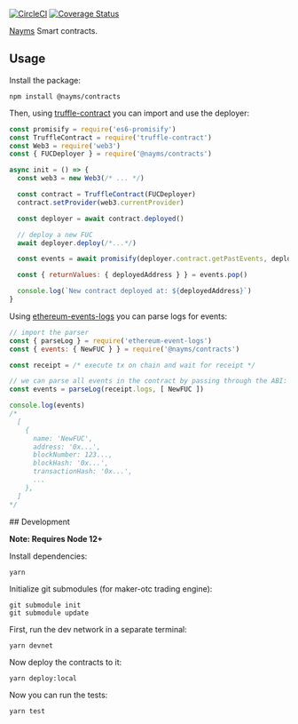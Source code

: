 [![CircleCI](https://circleci.com/gh/nayms/contracts/tree/master.svg?style=svg)](https://circleci.com/gh/nayms/contracts/tree/master) [![Coverage Status](https://coveralls.io/repos/github/nayms/contracts/badge.svg?branch=master)](https://coveralls.io/github/nayms/contracts?branch=master)

[Nayms](https://nayms.io) Smart contracts.

## Usage

Install the package:

```
npm install @nayms/contracts
```

Then, using [truffle-contract](https://github.com/trufflesuite/truffle/tree/develop/packages/truffle-contract) you can import and use the deployer:

```js
const promisify = require('es6-promisify')
const TruffleContract = require('truffle-contract')
const Web3 = require('web3')
const { FUCDeployer } = require('@nayms/contracts')

async init = () => {
  const web3 = new Web3(/* ... */)

  const contract = TruffleContract(FUCDeployer)
  contract.setProvider(web3.currentProvider)

  const deployer = await contract.deployed()

  // deploy a new FUC
  await deployer.deploy(/*...*/)

  const events = await promisify(deployer.contract.getPastEvents, deployer.contract)('NewFUC')

  const { returnValues: { deployedAddress } } = events.pop()

  console.log(`New contract deployed at: ${deployedAddress}`)
}
```

Using [ethereum-events-logs](https://github.com/hiddentao/ethereum-event-logs) you can
parse logs for events:

```js
// import the parser
const { parseLog } = require('ethereum-event-logs')
const { events: { NewFUC } } = require('@nayms/contracts')

const receipt = /* execute tx on chain and wait for receipt */

// we can parse all events in the contract by passing through the ABI:
const events = parseLog(receipt.logs, [ NewFUC ])

console.log(events)
/*
  [
    {
      name: 'NewFUC',
      address: '0x...',
      blockNumber: 123...,
      blockHash: '0x...',
      transactionHash: '0x...',
      ...
    },
  ]
*/
```

## Development

**Note: Requires Node 12+**

Install dependencies:

```
yarn
```

Initialize git submodules (for maker-otc trading engine):

```
git submodule init
git submodule update
```

First, run the dev network in a separate terminal:

```
yarn devnet
```

Now deploy the contracts to it:

```
yarn deploy:local
```

Now you can run the tests:

```
yarn test
```
